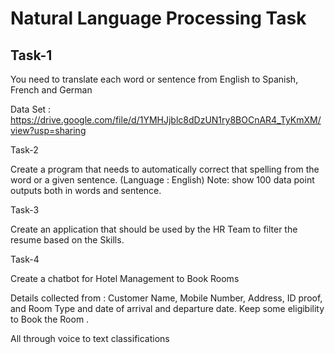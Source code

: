 # Natural Language Processing Task


## Task-1

You need to translate each word or sentence from English to Spanish, French and German 

Data Set : https://drive.google.com/file/d/1YMHJjblc8dDzUN1ry8BOCnAR4_TyKmXM/view?usp=sharing
 

Task-2

Create a program that needs to automatically correct that spelling from the word or a given sentence. (Language : English) 
Note:  show 100 data point outputs both in words and sentence. 



Task-3

Create an application that should be used by the HR Team to filter the resume based on the Skills.


Task-4

Create a chatbot for Hotel Management to Book Rooms 

Details collected from : Customer Name, Mobile Number, Address, ID proof, and Room Type and date of arrival and departure date. Keep some eligibility to Book the Room .

All through voice to text classifications
